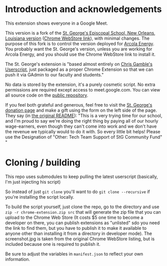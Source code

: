 # Introduction and acknowledgements

This extension shows everyone in a Google Meet. 

This version is a fork of the [St. George's Episcopal School, New Orleans, Louisiana version](https://github.com/stgeorgesepiscopal/google-meet-grid-view-extension) ([Chrome WebStore link](https://chrome.google.com/webstore/detail/google-meet-grid-view/bjkegbgpfgpikgkfidhcihhiflbjgfic)), with minimal changes. The purpose of this fork is to control the version deployed for [Arcola Energy](https://www.arcolaenergy.com/). You probably want the St. George's version, unless you are working for Arcola Energy, and you should use the Chrome WebStore link to install it.

The St. George's extension is "based almost entirely on [Chris Gamble's Userscript](https://greasyfork.org/en/scripts/397862-google-meet-grid-view), just packaged as a proper Chrome Extension so that we can push it via GAdmin to our faculty and students."

No data is stored by the extension, it's a purely cosmetic script. No extra permissions are required except access to meet.google.com. You can view all source code on the [public repository](https://github.com/stgeorgesepiscopal/google-meet-grid-view-extension).

If you feel both grateful and generous, feel free to visit the [St. George's donation page](https://www.stgnola.org/giving/make-a-donation) and make a gift using the form on the left side of the page. They say (in [the original README](https://github.com/stgeorgesepiscopal/google-meet-grid-view-extension/blob/master/README.md)): "This is a very trying time for our school, and I'm proud to say we're doing the right thing by paying all of our hourly wage-earners, even though they can't come into work and we don't have the revenue we typically would to do it with. So every little bit helps! Please use the Designation of "Other: Tech Team Support of StG Community Fund" "

# Cloning / building

This repo uses submodules to keep pulling the latest userscript (basically, I'm just injecting his script)

So instead of just `git clone` you'll want to do `git clone --recursive` if you're installing the script locally.

To build the script yourself, just clone the repo, go to the directory and use `zip -r chrome-extension.zip src` that will generate the zip file that you can upload to the Chrome Web Store (It costs $5 one time to become a developer on there, you can publish extensions as "unlisted" sdo you need the link to find them, but you have to publish it to make it available to anyone other than installing it from a directory in developer mode). The screenshot.jpg is taken from the original Chrome WebStore listing, but is included because one is required to publish it.

Be sure to adjust the variables in `manifest.json` to reflect your own information.
